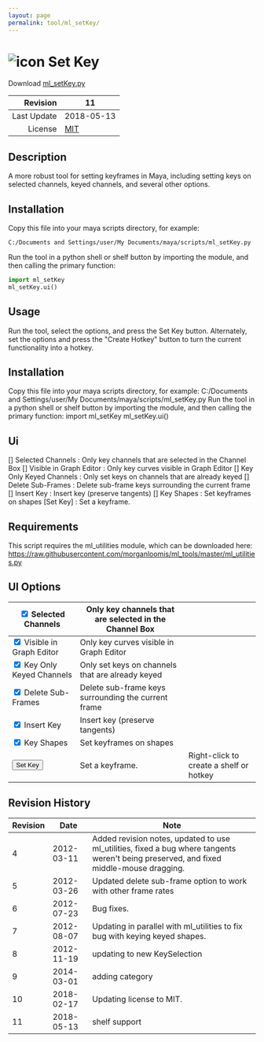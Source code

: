 ```yaml
---
layout: page
permalink: tool/ml_setKey/
---
```


# ![icon](https://raw.githubusercontent.com/morganloomis/ml_tools/master/icons//ml_setKey.png) Set Key
Download [ml_setKey.py](https://raw.githubusercontent.com/morganloomis/ml_tools/master/scripts/ml_setKey.py)

| Revision | 11 |
|---:|---|
| Last Update | 2018-05-13 |
| License | [MIT](https://opensource.org/licenses/MIT) |

## Description

 A more robust tool for setting keyframes in Maya, including setting keys on selected channels, keyed channels, and several other options. 

## Installation

Copy this file into your maya scripts directory, for example:

`C:/Documents and Settings/user/My Documents/maya/scripts/ml_setKey.py`

Run the tool in a python shell or shelf button by importing the module, 
and then calling the primary function:

```python
import ml_setKey
ml_setKey.ui()
```

## Usage

 Run the tool, select the options, and press the Set Key button. Alternately, set the options and press the "Create Hotkey" button to turn the current functionality into a hotkey. 

## Installation

 Copy this file into your maya scripts directory, for example: C:/Documents and Settings/user/My Documents/maya/scripts/ml_setKey.py Run the tool in a python shell or shelf button by importing the module, and then calling the primary function: import ml_setKey ml_setKey.ui() 

## Ui

 [] Selected Channels : Only key channels that are selected in the Channel Box [] Visible in Graph Editor : Only key curves visible in Graph Editor [] Key Only Keyed Channels : Only set keys on channels that are already keyed [] Delete Sub-Frames : Delete sub-frame keys surrounding the current frame [] Insert Key : Insert key (preserve tangents) [] Key Shapes : Set keyframes on shapes [Set Key] : Set a keyframe. 

## Requirements

 This script requires the ml_utilities module, which can be downloaded here: https://raw.githubusercontent.com/morganloomis/ml_tools/master/ml_utilities.py 

## UI Options


|<input type="checkbox" checked="yes"> Selected Channels|Only key channels that are selected in the Channel Box||
|---|---|---|
|<input type="checkbox" checked="yes"> Visible in Graph Editor|Only key curves visible in Graph Editor||
|<input type="checkbox" checked="yes"> Key Only Keyed Channels|Only set keys on channels that are already keyed||
|<input type="checkbox" checked="yes"> Delete Sub-Frames|Delete sub-frame keys surrounding the current frame||
|<input type="checkbox" checked="yes"> Insert Key|Insert key (preserve tangents)||
|<input type="checkbox" checked="yes"> Key Shapes|Set keyframes on shapes||
|<button type="button">Set Key</button>|Set a keyframe.|Right-click to create a shelf or hotkey|

## Revision History

| Revision | Date | Note|
|---|---|---|
|4|2012-03-11|Added revision notes, updated to use ml_utilities, fixed a bug where tangents weren't being preserved, and fixed middle-mouse dragging.|
|5|2012-03-26|Updated delete sub-frame option to work with other frame rates|
|6|2012-07-23|Bug fixes.|
|7|2012-08-07|Updating in parallel with ml_utilities to fix bug with keying keyed shapes.|
|8|2012-11-19|updating to new KeySelection|
|9|2014-03-01|adding category|
|10|2018-02-17|Updating license to MIT.|
|11|2018-05-13|shelf support|
